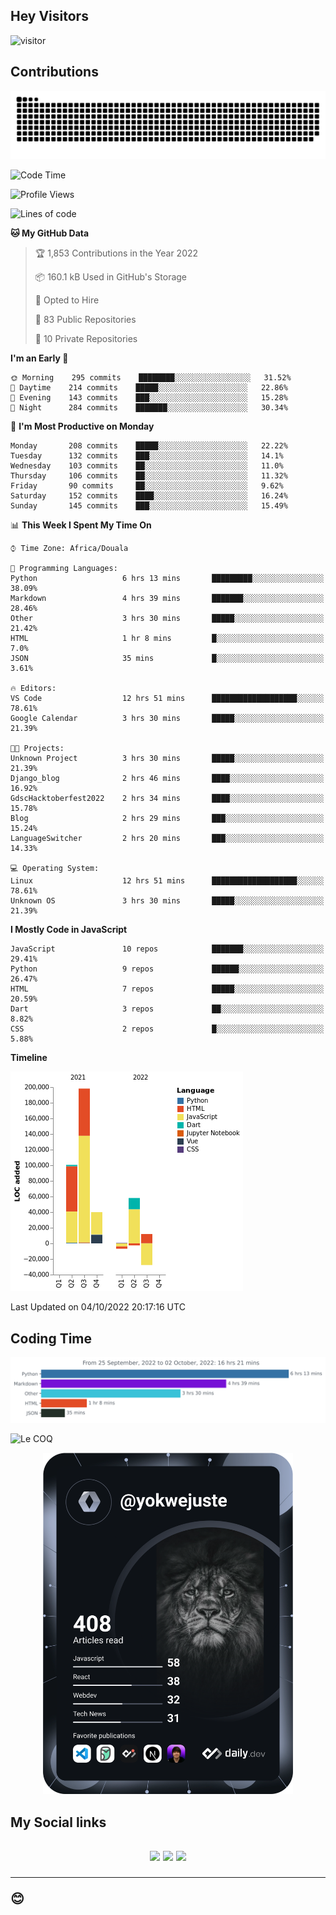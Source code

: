 ## Hey Visitors
![visitor](https://profile-counter.glitch.me/yokwejuste/count.svg)

## Contributions
<p align="center">
  <img src="https://raw.githubusercontent.com/yokwejuste/yokwejuste/output/github-contribution-grid-snake.svg" />
</p>

<!--START_SECTION:waka-->
![Code Time](http://img.shields.io/badge/Code%20Time-1%2C119%20hrs%2025%20mins-blue)

![Profile Views](http://img.shields.io/badge/Profile%20Views-11-blue)

![Lines of code](https://img.shields.io/badge/From%20Hello%20World%20I%27ve%20Written-372%20Thousand%20lines%20of%20code-blue)

**🐱 My GitHub Data** 

> 🏆 1,853 Contributions in the Year 2022
 > 
> 📦 160.1 kB Used in GitHub's Storage 
 > 
> 💼 Opted to Hire
 > 
> 📜 83 Public Repositories 
 > 
> 🔑 10 Private Repositories  
 > 
**I'm an Early 🐤** 

```text
🌞 Morning    295 commits    ████████░░░░░░░░░░░░░░░░░   31.52% 
🌆 Daytime    214 commits    █████░░░░░░░░░░░░░░░░░░░░   22.86% 
🌃 Evening    143 commits    ███░░░░░░░░░░░░░░░░░░░░░░   15.28% 
🌙 Night      284 commits    ███████░░░░░░░░░░░░░░░░░░   30.34%

```
📅 **I'm Most Productive on Monday** 

```text
Monday       208 commits    █████░░░░░░░░░░░░░░░░░░░░   22.22% 
Tuesday      132 commits    ███░░░░░░░░░░░░░░░░░░░░░░   14.1% 
Wednesday    103 commits    ██░░░░░░░░░░░░░░░░░░░░░░░   11.0% 
Thursday     106 commits    ██░░░░░░░░░░░░░░░░░░░░░░░   11.32% 
Friday       90 commits     ██░░░░░░░░░░░░░░░░░░░░░░░   9.62% 
Saturday     152 commits    ████░░░░░░░░░░░░░░░░░░░░░   16.24% 
Sunday       145 commits    ███░░░░░░░░░░░░░░░░░░░░░░   15.49%

```


📊 **This Week I Spent My Time On** 

```text
⌚︎ Time Zone: Africa/Douala

💬 Programming Languages: 
Python                   6 hrs 13 mins       █████████░░░░░░░░░░░░░░░░   38.09% 
Markdown                 4 hrs 39 mins       ███████░░░░░░░░░░░░░░░░░░   28.46% 
Other                    3 hrs 30 mins       █████░░░░░░░░░░░░░░░░░░░░   21.42% 
HTML                     1 hr 8 mins         █░░░░░░░░░░░░░░░░░░░░░░░░   7.0% 
JSON                     35 mins             █░░░░░░░░░░░░░░░░░░░░░░░░   3.61%

🔥 Editors: 
VS Code                  12 hrs 51 mins      ███████████████████░░░░░░   78.61% 
Google Calendar          3 hrs 30 mins       █████░░░░░░░░░░░░░░░░░░░░   21.39%

🐱‍💻 Projects: 
Unknown Project          3 hrs 30 mins       █████░░░░░░░░░░░░░░░░░░░░   21.39% 
Django_blog              2 hrs 46 mins       ████░░░░░░░░░░░░░░░░░░░░░   16.92% 
GdscHacktoberfest2022    2 hrs 34 mins       ████░░░░░░░░░░░░░░░░░░░░░   15.78% 
Blog                     2 hrs 29 mins       ███░░░░░░░░░░░░░░░░░░░░░░   15.24% 
LanguageSwitcher         2 hrs 20 mins       ███░░░░░░░░░░░░░░░░░░░░░░   14.33%

💻 Operating System: 
Linux                    12 hrs 51 mins      ███████████████████░░░░░░   78.61% 
Unknown OS               3 hrs 30 mins       █████░░░░░░░░░░░░░░░░░░░░   21.39%

```

**I Mostly Code in JavaScript** 

```text
JavaScript               10 repos            ███████░░░░░░░░░░░░░░░░░░   29.41% 
Python                   9 repos             ██████░░░░░░░░░░░░░░░░░░░   26.47% 
HTML                     7 repos             █████░░░░░░░░░░░░░░░░░░░░   20.59% 
Dart                     3 repos             ██░░░░░░░░░░░░░░░░░░░░░░░   8.82% 
CSS                      2 repos             █░░░░░░░░░░░░░░░░░░░░░░░░   5.88%

```


**Timeline**

![Chart not found](https://raw.githubusercontent.com/yokwejuste/yokwejuste/master/charts/bar_graph.png) 


 Last Updated on 04/10/2022 20:17:16 UTC
<!--END_SECTION:waka-->

## Coding Time

[![wakatime-stats](https://github.com/yokwejuste/yokwejuste/blob/master/images/stat.svg)](https://wakatime.com/@yokwejuste)

![Le COQ](https://metrics.lecoq.io/yokwejuste/)
<p align="center">
  <a href="#"><img src="https://github.com/yokwejuste/yokwejuste/blob/master/devcard.svg" width="400" alt="Yonkeu K. Steve's Dev Card"/></a>
</p>
<h2>My Social links<h2>
<p align="center">
  <a href="https://twitter.com/yokwejuste"><img src="https://img.shields.io/badge/twitter-%231DA1F2.svg?style=for-the-badge&logo=Twitter&logoColor=white"></a>
  <a href="https://linkedin.com/in/yokwejuste"><img src="https://img.shields.io/badge/linkedin-%230077B5.svg?style=for-the-badge&logo=linkedin&logoColor=white"></a>
  <a href="https://instagram.com/yokwejuste0"><img src="https://img.shields.io/badge/instagram-%23E4405F.svg?style=for-the-badge&logo=Instagram&logoColor=white"></a>
</p>
<hr>
😊
